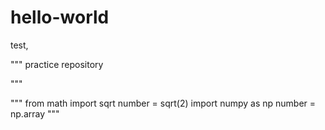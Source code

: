 # hello-world
test,

"""
practice repository

"""

"""
from math import sqrt
number = sqrt(2)
import numpy as np
number  = np.array
"""
